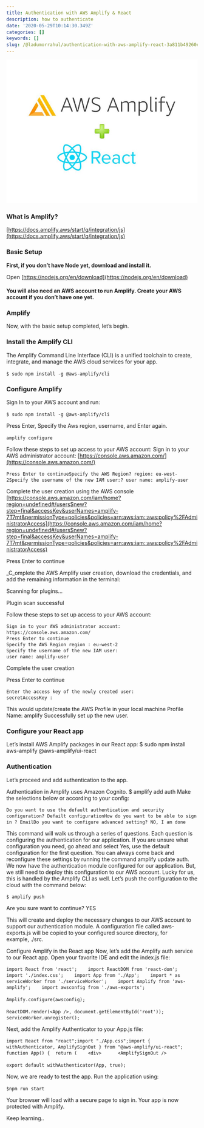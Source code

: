 ```yaml
---
title: Authentication with AWS Amplify & React
description: how to authenticate
date: '2020-05-29T10:14:30.349Z'
categories: []
keywords: []
slug: /@ladumorrahul/authentication-with-aws-amplify-react-3a811b49260e
---
```


![](../img/1__iBZ44H9aF6ewsv6fmbJG6A.jpeg)

### What is Amplify?

[https://docs.amplify.aws/start/q/integration/js](https://docs.amplify.aws/start/q/integration/js)

### Basic Setup

**First, if you don’t have Node yet, download and install it.**

Open [https://nodejs.org/en/download](https://nodejs.org/en/download)

#### You will also need an AWS account to run Amplify. Create your AWS account if you don’t have one yet.

### Amplify

Now, with the basic setup completed, let’s begin.

### Install the Amplify CLI

The Amplify Command Line Interface (CLI) is a unified toolchain to create, integrate, and manage the AWS cloud services for your app.

`$ sudo npm install -g @aws-amplify/cli`

### Configure Amplify

Sign In to your AWS account and run:

`$ sudo npm install -g @aws-amplify/cli`

Press Enter, Specify the Aws region, username, and Enter again.

`amplify configure`

Follow these steps to set up access to your AWS account: Sign in to your AWS administrator account: [https://console.aws.amazon.com/](https://console.aws.amazon.com/)

```
Press Enter to continueSpecify the AWS Region? region: eu-west-2Specify the username of the new IAM user:? user name: amplify-user
```

Complete the user creation using the AWS console  
[https://console.aws.amazon.com/iam/home?region=undefined#/users$new?step=final&accessKey&userNames=amplify-7T7mt&permissionType=policies&policies=arn:aws:iam::aws:policy%2FAdministratorAccess](https://console.aws.amazon.com/iam/home?region=undefined#/users$new?step=final&accessKey&userNames=amplify-7T7mt&permissionType=policies&policies=arn:aws:iam::aws:policy%2FAdministratorAccess)

Press Enter to continue

_C_omplete the AWS Amplify user creation, download the credentials, and add the remaining information in the terminal:

Scanning for plugins…

Plugin scan successful

Follow these steps to set up access to your AWS account:

```
Sign in to your AWS administrator account:
https://console.aws.amazon.com/
Press Enter to continue
Specify the AWS Region region : eu-west-2
Specify the username of the new IAM user:
user name: amplify-user
```

Complete the user creation

Press Enter to continue

```
Enter the access key of the newly created user:
secretAccessKey :
```

This would update/create the AWS Profile in your local machine Profile Name: amplify Successfully set up the new user.

### Configure your React app

Let’s install AWS Amplify packages in our React app: $ sudo npm install aws-amplify @aws-amplify/ui-react

### Authentication

Let’s proceed and add authentication to the app.

Authentication in Amplify uses Amazon Cognito. $ amplify add auth Make the selections below or according to your config:

```
Do you want to use the default authentication and security configuration? Defailt configurationHow do you want to be able to sign in ? EmailDo you want to configure advanced setting? NO, I am done
```

This command will walk us through a series of questions. Each question is configuring the authentication for our application. If you are unsure what configuration you need, go ahead and select Yes, use the default configuration for the first question. You can always come back and reconfigure these settings by running the command amplify update auth. We now have the authentication module configured for our application. But, we still need to deploy this configuration to our AWS account. Lucky for us, this is handled by the Amplify CLI as well. Let’s push the configuration to the cloud with the command below:

```
$ amplify push
```

Are you sure want to continue? YES

This will create and deploy the necessary changes to our AWS account to support our authentication module. A configuration file called aws-exports.js will be copied to your configured source directory, for example, ./src.

Configure Amplify in the React app Now, let’s add the Amplify auth service to our React app. Open your favorite IDE and edit the index.js file:

```
import React from 'react';    import ReactDOM from 'react-dom';    import './index.css';    import App from './App';    import * as serviceWorker from './serviceWorker';    import Amplify from 'aws-amplify';    import awsconfig from './aws-exports';

Amplify.configure(awsconfig);

ReactDOM.render(<App />, document.getElementById('root'));    serviceWorker.unregister();
```


Next, add the Amplify Authenticator to your App.js file:    

```
import React from "react";import "./App.css";import { withAuthenticator, AmplifySignOut } from "@aws-amplify/ui-react";
function App() {  return (    <div>      <AmplifySignOut />      

export default withAuthenticator(App, true);
```

Now, we are ready to test the app. Run the application using:

`$npm run start`

Your browser will load with a secure page to sign in. Your app is now protected with Amplify.

Keep learning..